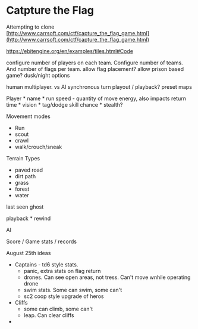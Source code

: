 # Catpture the Flag

Attempting to clone [http://www.carrsoft.com/ctf/capture_the_flag_game.html](http://www.carrsoft.com/ctf/capture_the_flag_game.html)

https://ebitengine.org/en/examples/tiles.html#Code

configure number of players on each team.  Configure number of teams.  And number of flags per team.
allow flag placement?
allow prison based game?
dusk/night options

human multiplayer. vs AI
synchronous turn playout / playback?
preset maps



Player
    * name
    * run speed - quantity of move energy, also impacts return time
    * vision
    * tag/dodge skill chance
    * stealth?

Movement modes
* Run
* scout
* crawl
* walk/crouch/sneak

Terrain Types
* paved road
* dirt path
* grass
* forest
* water

last seen ghost

playback
    * rewind

AI

Score / Game stats / records

August 25th ideas 
* Captains - td6 style stats.
    * panic, extra stats on flag return
    * drones.  Can see open areas, not tress.  Can't move wnhile operating drone
    * swim stats.  Some can swim, some can't
    * sc2 coop style upgrade of heros
* Cliffs
    * some can climb, some can't
    * leap.  Can clear cliffs
* 